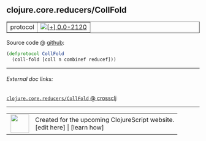## clojure.core.reducers/CollFold



 <table border="1">
<tr>
<td>protocol</td>
<td><a href="https://github.com/cljsinfo/cljs-api-docs/tree/0.0-2120"><img valign="middle" alt="[+] 0.0-2120" title="Added in 0.0-2120" src="https://img.shields.io/badge/+-0.0--2120-lightgrey.svg"></a> </td>
</tr>
</table>









Source code @ [github](https://github.com/clojure/clojurescript/blob/r3053/src/cljs/clojure/core/reducers.cljs#L46-L47):

```clj
(defprotocol CollFold
  (coll-fold [coll n combinef reducef]))
```

<!--
Repo - tag - source tree - lines:

 <pre>
clojurescript @ r3053
└── src
    └── cljs
        └── clojure
            └── core
                └── <ins>[reducers.cljs:46-47](https://github.com/clojure/clojurescript/blob/r3053/src/cljs/clojure/core/reducers.cljs#L46-L47)</ins>
</pre>

-->

---



###### External doc links:

[`clojure.core.reducers/CollFold` @ crossclj](http://crossclj.info/fun/clojure.core.reducers.cljs/CollFold.html)<br>

---

 <table>
<tr><td>
<img valign="middle" align="right" width="48px" src="http://i.imgur.com/Hi20huC.png">
</td><td>
Created for the upcoming ClojureScript website.<br>
[edit here] | [learn how]
</td></tr></table>

[edit here]:https://github.com/cljsinfo/cljs-api-docs/blob/master/cljsdoc/clojure.core.reducers_CollFold.cljsdoc
[learn how]:https://github.com/cljsinfo/cljs-api-docs/wiki/cljsdoc-files

<!--

This information was too distracting to show to readers, but I'll leave it
commented here since it is helpful to:

- pretty-print the data used to generate this document
- and show how to retrieve that data



The API data for this symbol:

```clj
{:ns "clojure.core.reducers",
 :name "CollFold",
 :type "protocol",
 :full-name-encode "clojure.core.reducers_CollFold",
 :source {:code "(defprotocol CollFold\n  (coll-fold [coll n combinef reducef]))",
          :title "Source code",
          :repo "clojurescript",
          :tag "r3053",
          :filename "src/cljs/clojure/core/reducers.cljs",
          :lines [46 47]},
 :methods [{:name "coll-fold",
            :signature ["[coll n combinef reducef]"],
            :docstring nil}],
 :full-name "clojure.core.reducers/CollFold",
 :history [["+" "0.0-2120"]]}

```

Retrieve the API data for this symbol:

```clj
;; from Clojure REPL
(require '[clojure.edn :as edn])
(-> (slurp "https://raw.githubusercontent.com/cljsinfo/cljs-api-docs/catalog/cljs-api.edn")
    (edn/read-string)
    (get-in [:symbols "clojure.core.reducers/CollFold"]))
```

-->
